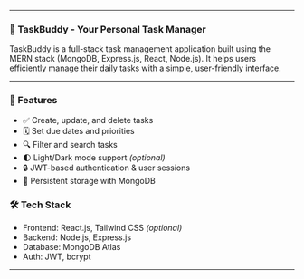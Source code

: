 

---

### 🧩 TaskBuddy - Your Personal Task Manager

TaskBuddy is a full-stack task management application built using the MERN stack (MongoDB, Express.js, React, Node.js). It helps users efficiently manage their daily tasks with a simple, user-friendly interface.

---

### 🔧 Features

* ✅ Create, update, and delete tasks
* 🗓️ Set due dates and priorities
* 🔍 Filter and search tasks
* 🌓 Light/Dark mode support *(optional)*
* 🔒 JWT-based authentication & user sessions
* 💾 Persistent storage with MongoDB



### 🛠️ Tech Stack

* Frontend: React.js, Tailwind CSS *(optional)*
* Backend: Node.js, Express.js
* Database: MongoDB Atlas
* Auth: JWT, bcrypt


---
